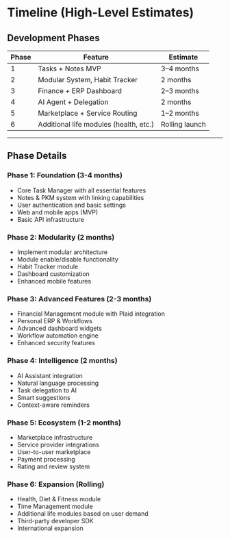 # Timeline (High-Level Estimates)

## Development Phases

| Phase | Feature                                | Estimate       |
|-------|----------------------------------------|----------------|
| 1     | Tasks + Notes MVP                      | 3–4 months     |
| 2     | Modular System, Habit Tracker          | 2 months       |
| 3     | Finance + ERP Dashboard                | 2–3 months     |
| 4     | AI Agent + Delegation                  | 2 months       |
| 5     | Marketplace + Service Routing          | 1–2 months     |
| 6     | Additional life modules (health, etc.) | Rolling launch |

---

## Phase Details

### Phase 1: Foundation (3-4 months)
- Core Task Manager with all essential features
- Notes & PKM system with linking capabilities
- User authentication and basic settings
- Web and mobile apps (MVP)
- Basic API infrastructure

### Phase 2: Modularity (2 months)
- Implement modular architecture
- Module enable/disable functionality
- Habit Tracker module
- Dashboard customization
- Enhanced mobile features

### Phase 3: Advanced Features (2-3 months)
- Financial Management module with Plaid integration
- Personal ERP & Workflows
- Advanced dashboard widgets
- Workflow automation engine
- Enhanced security features

### Phase 4: Intelligence (2 months)
- AI Assistant integration
- Natural language processing
- Task delegation to AI
- Smart suggestions
- Context-aware reminders

### Phase 5: Ecosystem (1-2 months)
- Marketplace infrastructure
- Service provider integrations
- User-to-user marketplace
- Payment processing
- Rating and review system

### Phase 6: Expansion (Rolling)
- Health, Diet & Fitness module
- Time Management module
- Additional life modules based on user demand
- Third-party developer SDK
- International expansion